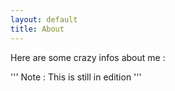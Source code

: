 ```yaml
---
layout: default
title: About
---
```


Here are some crazy infos about me :

''' Note : This is still in edition '''

